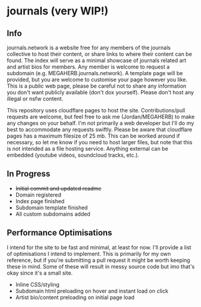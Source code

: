 # journals (very WIP!)

## Info
journals.network is a website free for any members of the journals collective to host their content, or share links to where their content can be found. The index will serve as a minimal showcase of journals related art and artist bios for members. Any member is welcome to request a subdomain (e.g. MEGAHERB.journals.network). A template page will be provided, but you are welcome to customise your page however you like. This is a public web page, please be careful not to share any information you don't want publicly available (don't dox yourself). Please don't host any illegal or nsfw content. 

This repository uses cloudflare pages to host the site. Contributions/pull requests are welcome, but feel free to ask me (Jordan/MEGAHERB) to make any changes on your behalf. I'm not primarily a web developer but I'll do my best to accommodate any requests swiftly. Please be aware that cloudflare pages has a maximum filesize of 25 mb. This can be worked around if necessary, so let me know if you need to host larger files, but note that this is not intended as a file hosting service. Anything external can be embedded (youtube videos, soundcloud tracks, etc.).

## In Progress
- ~~Initial commit and updated readme~~ 
- Domain registered
- Index page finished
- Subdomain template finished
- All custom subdomains added

## Performance Optimisations
I intend for the site to be fast and minimal, at least for now. I'll provide a list of optimisations I intend to implement. This is primarily for my own reference, but if you're submitting a pull request it might be worth keeping these in mind. Some of these will result in messy source code but imo that's okay since it's a small site.
- Inline CSS/styling
- Subdomain html preloading on hover and instant load on click
- Artist bio/content preloading on initial page load
